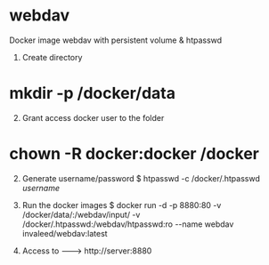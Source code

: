# webdav
Docker image webdav with persistent volume & htpasswd

1. Create directory
# mkdir -p /docker/data

2. Grant access docker user to the folder
# chown -R docker:docker /docker  

2. Generate username/password
$ htpasswd -c /docker/.htpasswd _username_

3. Run the docker images
$ docker run -d -p 8880:80 -v /docker/data/:/webdav/input/ -v /docker/.htpasswd:/webdav/htpasswd:ro  --name webdav invaleed/webdav:latest

4. Access to ---> http://server:8880
